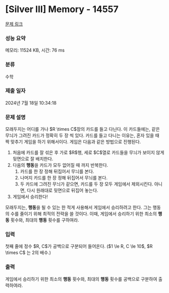 # [Silver III] Memory - 14557 

[문제 링크](https://www.acmicpc.net/problem/14557) 

### 성능 요약

메모리: 11524 KB, 시간: 76 ms

### 분류

수학

### 제출 일자

2024년 7월 18일 10:34:18

### 문제 설명

<p>모래두지는 어디를 가나 $R \times C$장의 카드를 들고 다닌다. 이 카드들에는, 같은 무늬가 그려진 카드가 정확히 두 장 씩 있다.  카드를 들고 다니는 이유는, 혼자 있을 때 짝 맞추기 게임을 하기 위해서이다. 게임은 다음과 같은 방법으로 진행된다.</p>

<ol>
	<li>처음에 카드를 잘 섞은 후 가로 $R$행, 세로 $C$열로 카드들을 무늬가 보이지 않게 뒷면으로 잘 배치한다.</li>
	<li>다음의 <strong>행동</strong>을 카드가 모두 없어질 때 까지 반복한다.
	<ol>
		<li>카드를 한 장 정해 뒤집어서 무늬를 본다.</li>
		<li>나머지 카드를 한 장 정해 뒤집어서 무늬를 본다.</li>
		<li>두 카드에 그려진 무늬가 같으면, 카드를 두 장 모두 게임에서 제외시킨다. 아니면, 다시 원래대로 뒷면으로 뒤집어 놓는다.</li>
	</ol>
	</li>
	<li>게임에서 승리한다!</li>
</ol>

<p>모래두지는, <strong>행동</strong>을 될 수 있는 한 적게 사용해서 게임에서 승리하려고 한다. 그는 행동의 수를 줄이기 위해 최적의 전략을 쓸 것이다. 이때, 게임에서 승리하기 위한 최소의 <strong>행동</strong> 횟수와, 최대의 <strong>행동</strong> 횟수를 구하여라. </p>

### 입력 

 <p>첫째 줄에 정수 $R, C$가 공백으로 구분되어 들어온다. ($1 \le R, C \le 10$, $R \times C$ 는 2의 배수.)</p>

### 출력 

 <p>게임에서 승리하기 위한 최소의 <strong>행동</strong> 횟수와, 최대의 <strong>행동</strong> 횟수를 공백으로 구분하여 출력하여라.</p>

